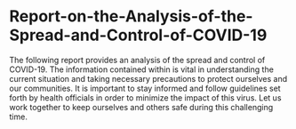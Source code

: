 # Report-on-the-Analysis-of-the-Spread-and-Control-of-COVID-19
The following report provides an analysis of the spread and control of COVID-19. The information contained within is vital in understanding the current situation and taking necessary precautions to protect ourselves and our communities. It is important to stay informed and follow guidelines set forth by health officials in order to minimize the impact of this virus. Let us work together to keep ourselves and others safe during this challenging time.

